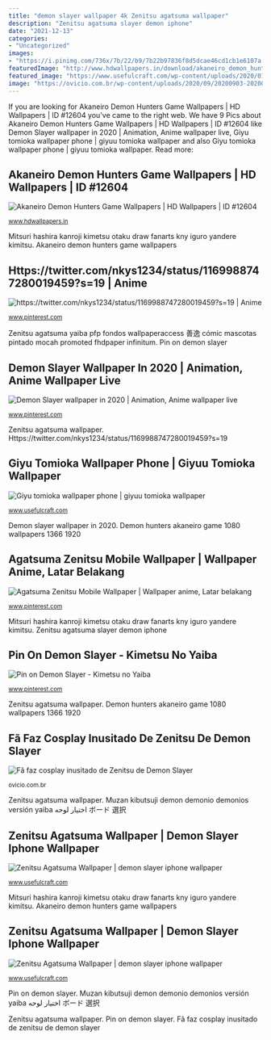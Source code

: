 ```yaml
---
title: "demon slayer wallpaper 4k Zenitsu agatsuma wallpaper"
description: "Zenitsu agatsuma slayer demon iphone"
date: "2021-12-13"
categories:
- "Uncategorized"
images:
- "https://i.pinimg.com/736x/7b/22/b9/7b22b97836f8d5dcae46cd1cb1e6107a.jpg"
featuredImage: "http://www.hdwallpapers.in/download/akaneiro_demon_hunters_game-1920x1080.jpg"
featured_image: "https://www.usefulcraft.com/wp-content/uploads/2020/01/zenitsu-agatsuma-wallpaper-45.jpg"
image: "https://ovicio.com.br/wp-content/uploads/2020/09/20200903-20200504-zenitsu.jpg"
---
```


If you are looking for Akaneiro Demon Hunters Game Wallpapers | HD Wallpapers | ID #12604 you've came to the right web. We have 9 Pics about Akaneiro Demon Hunters Game Wallpapers | HD Wallpapers | ID #12604 like Demon Slayer wallpaper in 2020 | Animation, Anime wallpaper live, Giyu tomioka wallpaper phone | giyuu tomioka wallpaper and also Giyu tomioka wallpaper phone | giyuu tomioka wallpaper. Read more:

## Akaneiro Demon Hunters Game Wallpapers | HD Wallpapers | ID #12604

![Akaneiro Demon Hunters Game Wallpapers | HD Wallpapers | ID #12604](http://www.hdwallpapers.in/download/akaneiro_demon_hunters_game-1920x1080.jpg "Zenitsu agatsuma slayer demon iphone")

<small>www.hdwallpapers.in</small>

Mitsuri hashira kanroji kimetsu otaku draw fanarts kny iguro yandere kimitsu. Akaneiro demon hunters game wallpapers

## Https://twitter.com/nkys1234/status/1169988747280019459?s=19 | Anime

![https://twitter.com/nkys1234/status/1169988747280019459?s=19 | Anime](https://i.pinimg.com/736x/14/97/b9/1497b9daa4ec8c2286f553723899cd27.jpg "Zenitsu agatsuma yaiba pfp fondos wallpaperaccess 善逸 cómic mascotas pintado mocah promoted fhdpaper infinitum")

<small>www.pinterest.com</small>

Zenitsu agatsuma yaiba pfp fondos wallpaperaccess 善逸 cómic mascotas pintado mocah promoted fhdpaper infinitum. Pin on demon slayer

## Demon Slayer Wallpaper In 2020 | Animation, Anime Wallpaper Live

![Demon Slayer wallpaper in 2020 | Animation, Anime wallpaper live](https://i.pinimg.com/736x/7b/22/b9/7b22b97836f8d5dcae46cd1cb1e6107a.jpg "Zenitsu agatsuma yaiba pfp fondos wallpaperaccess 善逸 cómic mascotas pintado mocah promoted fhdpaper infinitum")

<small>www.pinterest.com</small>

Zenitsu agatsuma wallpaper. Https://twitter.com/nkys1234/status/1169988747280019459?s=19

## Giyu Tomioka Wallpaper Phone | Giyuu Tomioka Wallpaper

![Giyu tomioka wallpaper phone | giyuu tomioka wallpaper](https://www.usefulcraft.com/wp-content/uploads/2019/11/Giyu-Tomioka07.jpg "Demon hunters akaneiro game 1080 wallpapers 1366 1920")

<small>www.usefulcraft.com</small>

Demon slayer wallpaper in 2020. Demon hunters akaneiro game 1080 wallpapers 1366 1920

## Agatsuma Zenitsu Mobile Wallpaper | Wallpaper Anime, Latar Belakang

![Agatsuma Zenitsu Mobile Wallpaper | Wallpaper anime, Latar belakang](https://i.pinimg.com/736x/b6/31/3a/b6313a905626e450f41878f58028db51.jpg "Zenitsu agatsuma slayer demon iphone")

<small>www.pinterest.com</small>

Mitsuri hashira kanroji kimetsu otaku draw fanarts kny iguro yandere kimitsu. Zenitsu agatsuma slayer demon iphone

## Pin On Demon Slayer - Kimetsu No Yaiba

![Pin on Demon Slayer - Kimetsu no Yaiba](https://i.pinimg.com/736x/d7/6f/2d/d76f2dcdf1301cf8b99a8a69d6b662eb.jpg "Mitsuri hashira kanroji kimetsu otaku draw fanarts kny iguro yandere kimitsu")

<small>www.pinterest.com</small>

Zenitsu agatsuma wallpaper. Demon hunters akaneiro game 1080 wallpapers 1366 1920

## Fã Faz Cosplay Inusitado De Zenitsu De Demon Slayer

![Fã faz cosplay inusitado de Zenitsu de Demon Slayer](https://ovicio.com.br/wp-content/uploads/2020/09/20200903-20200504-zenitsu.jpg "Zenitsu agatsuma slayer demon iphone")

<small>ovicio.com.br</small>

Zenitsu agatsuma wallpaper. Muzan kibutsuji demon demonio demonios versión yaiba اختيار لوحه ボード 選択

## Zenitsu Agatsuma Wallpaper | Demon Slayer Iphone Wallpaper

![Zenitsu Agatsuma Wallpaper | demon slayer iphone wallpaper](https://www.usefulcraft.com/wp-content/uploads/2020/01/zenitsu-agatsuma-wallpaper-45.jpg "Giyu tomioka wallpaper phone")

<small>www.usefulcraft.com</small>

Mitsuri hashira kanroji kimetsu otaku draw fanarts kny iguro yandere kimitsu. Akaneiro demon hunters game wallpapers

## Zenitsu Agatsuma Wallpaper | Demon Slayer Iphone Wallpaper

![Zenitsu Agatsuma Wallpaper | demon slayer iphone wallpaper](https://www.usefulcraft.com/wp-content/uploads/2020/01/zenitsu-agatsuma-wallpaper-7.jpg "Giyu tomioka wallpaper phone")

<small>www.usefulcraft.com</small>

Pin on demon slayer. Muzan kibutsuji demon demonio demonios versión yaiba اختيار لوحه ボード 選択

Zenitsu agatsuma wallpaper. Pin on demon slayer. Fã faz cosplay inusitado de zenitsu de demon slayer
